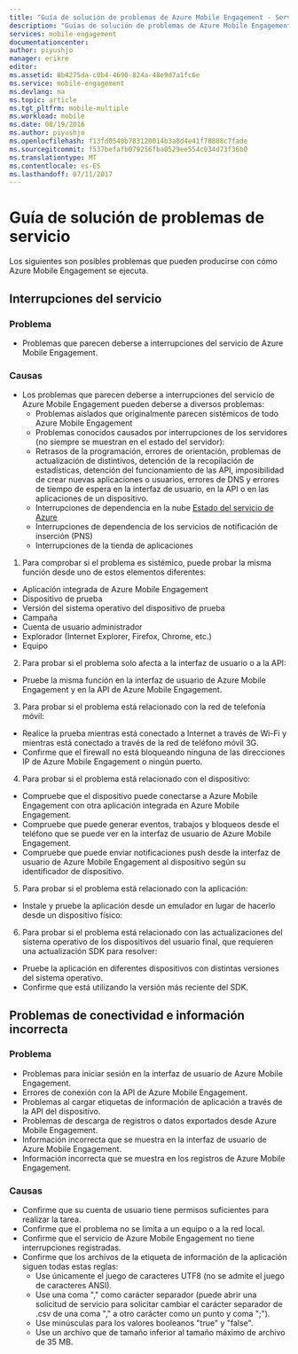 ```yaml
---
title: "Guía de solución de problemas de Azure Mobile Engagement - Servicio"
description: "Guías de solución de problemas de Azure Mobile Engagement"
services: mobile-engagement
documentationcenter: 
author: piyushjo
manager: erikre
editor: 
ms.assetid: 8b4275da-c0b4-4690-824a-48e9d7a1fc6e
ms.service: mobile-engagement
ms.devlang: na
ms.topic: article
ms.tgt_pltfrm: mobile-multiple
ms.workload: mobile
ms.date: 08/19/2016
ms.author: piyushjo
ms.openlocfilehash: f13fd0540b783120014b3a8d4e41f78808c7fade
ms.sourcegitcommit: f537befafb079256fba0529ee554c034d73f36b0
ms.translationtype: MT
ms.contentlocale: es-ES
ms.lasthandoff: 07/11/2017
---
```

# <a name="troubleshooting-guide-for-service-issues"></a>Guía de solución de problemas de servicio
Los siguientes son posibles problemas que pueden producirse con cómo Azure Mobile Engagement se ejecuta.

## <a name="service-outages"></a>Interrupciones del servicio
### <a name="issue"></a>Problema
* Problemas que parecen deberse a interrupciones del servicio de Azure Mobile Engagement.

### <a name="causes"></a>Causas
* Los problemas que parecen deberse a interrupciones del servicio de Azure Mobile Engagement pueden deberse a diversos problemas:
  * Problemas aislados que originalmente parecen sistémicos de todo Azure Mobile Engagement
  * Problemas conocidos causados por interrupciones de los servidores (no siempre se muestran en el estado del servidor):
  * Retrasos de la programación, errores de orientación, problemas de actualización de distintivos, detención de la recopilación de estadísticas, detención del funcionamiento de las API, imposibilidad de crear nuevas aplicaciones o usuarios, errores de DNS y errores de tiempo de espera en la interfaz de usuario, en la API o en las aplicaciones de un dispositivo.
  * Interrupciones de dependencia en la nube [Estado del servicio de Azure](http://status.azure.com/)
  * Interrupciones de dependencia de los servicios de notificación de inserción (PNS)
  * Interrupciones de la tienda de aplicaciones

1) Para comprobar si el problema es sistémico, puede probar la misma función desde uno de estos elementos diferentes:

* Aplicación integrada de Azure Mobile Engagement
* Dispositivo de prueba
* Versión del sistema operativo del dispositivo de prueba
* Campaña
* Cuenta de usuario administrador
* Explorador (Internet Explorer, Firefox, Chrome, etc.)
* Equipo

2) Para probar si el problema solo afecta a la interfaz de usuario o a la API:

* Pruebe la misma función en la interfaz de usuario de Azure Mobile Engagement y en la API de Azure Mobile Engagement.

3) Para probar si el problema está relacionado con la red de telefonía móvil:

* Realice la prueba mientras está conectado a Internet a través de Wi-Fi y mientras está conectado a través de la red de teléfono móvil 3G.
* Confirme que el firewall no está bloqueando ninguna de las direcciones IP de Azure Mobile Engagement o ningún puerto.

4) Para probar si el problema está relacionado con el dispositivo:

* Compruebe que el dispositivo puede conectarse a Azure Mobile Engagement con otra aplicación integrada en Azure Mobile Engagement.
* Compruebe que puede generar eventos, trabajos y bloqueos desde el teléfono que se puede ver en la interfaz de usuario de Azure Mobile Engagement. 
* Compruebe que puede enviar notificaciones push desde la interfaz de usuario de Azure Mobile Engagement al dispositivo según su identificador de dispositivo. 

5) Para probar si el problema está relacionado con la aplicación:

* Instale y pruebe la aplicación desde un emulador en lugar de hacerlo desde un dispositivo físico:

6) Para probar si el problema está relacionado con las actualizaciones del sistema operativo de los dispositivos del usuario final, que requieren una actualización SDK para resolver:

* Pruebe la aplicación en diferentes dispositivos con distintas versiones del sistema operativo.
* Confirme que está utilizando la versión más reciente del SDK.

## <a name="connectivity-and-incorrect-information-issues"></a>Problemas de conectividad e información incorrecta
### <a name="issue"></a>Problema
* Problemas para iniciar sesión en la interfaz de usuario de Azure Mobile Engagement.
* Errores de conexión con la API de Azure Mobile Engagement.
* Problemas al cargar etiquetas de información de aplicación a través de la API del dispositivo.
* Problemas de descarga de registros o datos exportados desde Azure Mobile Engagement.
* Información incorrecta que se muestra en la interfaz de usuario de Azure Mobile Engagement.
* Información incorrecta que se muestra en los registros de Azure Mobile Engagement.

### <a name="causes"></a>Causas
* Confirme que su cuenta de usuario tiene permisos suficientes para realizar la tarea.
* Confirme que el problema no se limita a un equipo o a la red local.
* Confirme que el servicio de Azure Mobile Engagement no tiene interrupciones registradas.
* Confirme que los archivos de la etiqueta de información de la aplicación siguen todas estas reglas:
  * Use únicamente el juego de caracteres UTF8 (no se admite el juego de caracteres ANSI).
  * Use una coma "," como carácter separador (puede abrir una solicitud de servicio para solicitar cambiar el carácter separador de .csv de una coma "," a otro carácter como un punto y coma ";").
  * Use minúsculas para los valores booleanos "true" y "false".
  * Use un archivo que de tamaño inferior al tamaño máximo de archivo de 35 MB.

